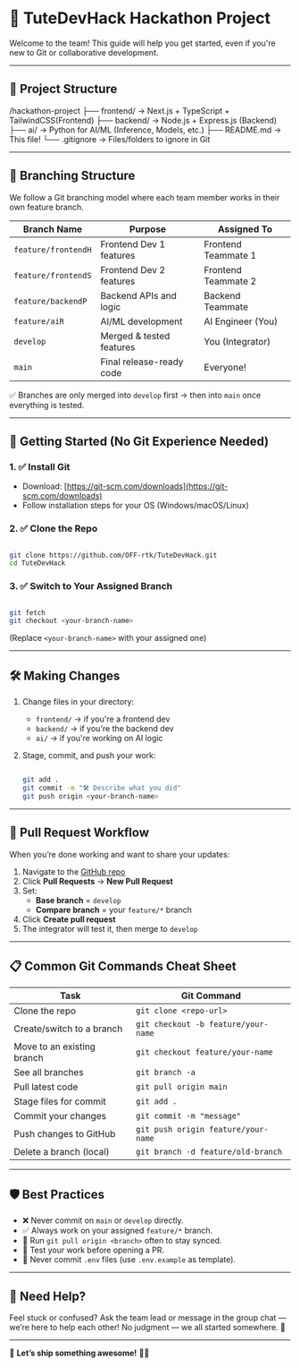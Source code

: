 # 🚀 TuteDevHack Hackathon Project

Welcome to the team! This guide will help you get started, even if you're new to Git or collaborative development.

---

## 📁 Project Structure

/hackathon-project
├── frontend/ → Next.js + TypeScript + TailwindCSS(Frontend)
├── backend/ → Node.js + Express.js (Backend)
├── ai/ → Python for AI/ML (Inference, Models, etc.)
├── README.md → This file!
└── .gitignore → Files/folders to ignore in Git

---

## 🌿 Branching Structure

We follow a Git branching model where each team member works in their own feature branch.

| Branch Name          | Purpose                    | Assigned To            |
|----------------------|----------------------------|------------------------|
| `feature/frontendH`  | Frontend Dev 1 features    | Frontend Teammate 1    |
| `feature/frontendS`  | Frontend Dev 2 features    | Frontend Teammate 2    |
| `feature/backendP`   | Backend APIs and logic     | Backend Teammate       |
| `feature/aiR`        | AI/ML development          | AI Engineer (You)      |
| `develop`            | Merged & tested features   | You (Integrator)       |
| `main`               | Final release-ready code   | Everyone!              |

✅ Branches are only merged into `develop` first → then into `main` once everything is tested.

---

## 🚀 Getting Started (No Git Experience Needed)

### 1. ✅ Install Git
- Download: [https://git-scm.com/downloads](https://git-scm.com/downloads)
- Follow installation steps for your OS (Windows/macOS/Linux)

### 2. ✅ Clone the Repo

```bash

git clone https://github.com/OFF-rtk/TuteDevHack.git
cd TuteDevHack

```

### 3. ✅ Switch to Your Assigned Branch

```bash

git fetch
git checkout <your-branch-name>

```
(Replace `<your-branch-name>` with your assigned one)

---

## 🛠️ Making Changes

1. Change files in your directory:
   - `frontend/` → if you're a frontend dev
   - `backend/` → if you're the backend dev
   - `ai/` → if you're working on AI logic

2. Stage, commit, and push your work:

    ```bash

    git add .
    git commit -m "🛠️ Describe what you did"
    git push origin <your-branch-name>

    ```

---

## 🔄 Pull Request Workflow

When you’re done working and want to share your updates:

1. Navigate to the [GitHub repo](https://github.com/OFF-rtk/TuteDevHack)
2. Click **Pull Requests** → **New Pull Request**
3. Set:
   - **Base branch** = `develop`
   - **Compare branch** = your `feature/*` branch
4. Click **Create pull request**
5. The integrator will test it, then merge to `develop`

---

## 📋 Common Git Commands Cheat Sheet

| Task                            | Git Command                                        |
|---------------------------------|----------------------------------------------------|
| Clone the repo                  | `git clone <repo-url>`                             |
| Create/switch to a branch       | `git checkout -b feature/your-name`                |
| Move to an existing branch      | `git checkout feature/your-name`                   |
| See all branches                | `git branch -a`                                    |
| Pull latest code                | `git pull origin main`                             |
| Stage files for commit          | `git add .`                                        |
| Commit your changes             | `git commit -m "message"`                          |
| Push changes to GitHub          | `git push origin feature/your-name`                |
| Delete a branch (local)         | `git branch -d feature/old-branch`                 |

---

## 🛡️ Best Practices

- ❌ Never commit on `main` or `develop` directly.
- ✅ Always work on your assigned `feature/*` branch.
- 🔁 Run `git pull origin <branch>` often to stay synced.
- 🧪 Test your work before opening a PR.
- 🔐 Never commit `.env` files (use `.env.example` as template).

---

## 💬 Need Help?

Feel stuck or confused? Ask the team lead or message in the group chat — we’re here to help each other! No judgment — we all started somewhere. 🎯

---

🏁 **Let’s ship something awesome!** 🧠🚀

